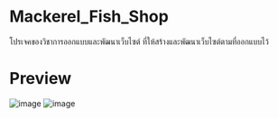 # Mackerel_Fish_Shop
โปรเจคของวิชาการออกแบบและพัฒนาเว็บไซต์ ที่ให้สร้างและพัฒนาเว็บไซต์ตามที่ออกแบบไว้
# Preview
![image](https://user-images.githubusercontent.com/53619535/210299113-5456b113-c21e-49b4-afce-72808571b749.png)
![image](https://user-images.githubusercontent.com/53619535/210299132-2fe9bce3-7454-484c-b777-dd9b33b1c28d.png)
